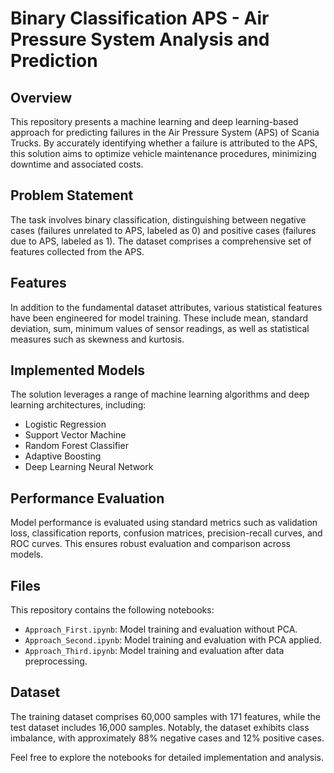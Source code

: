 # Binary Classification APS - Air Pressure System Analysis and Prediction

## Overview
This repository presents a machine learning and deep learning-based approach for predicting failures in the Air Pressure System (APS) of Scania Trucks. By accurately identifying whether a failure is attributed to the APS, this solution aims to optimize vehicle maintenance procedures, minimizing downtime and associated costs.

## Problem Statement
The task involves binary classification, distinguishing between negative cases (failures unrelated to APS, labeled as 0) and positive cases (failures due to APS, labeled as 1). The dataset comprises a comprehensive set of features collected from the APS.

## Features
In addition to the fundamental dataset attributes, various statistical features have been engineered for model training. These include mean, standard deviation, sum, minimum values of sensor readings, as well as statistical measures such as skewness and kurtosis.

## Implemented Models
The solution leverages a range of machine learning algorithms and deep learning architectures, including:
- Logistic Regression
- Support Vector Machine
- Random Forest Classifier
- Adaptive Boosting
- Deep Learning Neural Network

## Performance Evaluation
Model performance is evaluated using standard metrics such as validation loss, classification reports, confusion matrices, precision-recall curves, and ROC curves. This ensures robust evaluation and comparison across models.

## Files
This repository contains the following notebooks:
- `Approach_First.ipynb`: Model training and evaluation without PCA.
- `Approach_Second.ipynb`: Model training and evaluation with PCA applied.
- `Approach_Third.ipynb`: Model training and evaluation after data preprocessing.

## Dataset
The training dataset comprises 60,000 samples with 171 features, while the test dataset includes 16,000 samples. Notably, the dataset exhibits class imbalance, with approximately 88% negative cases and 12% positive cases.

Feel free to explore the notebooks for detailed implementation and analysis.



